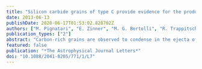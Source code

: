 ```yaml
---
title: "Silicon carbide grains of type C provide evidence for the production of the unstable isotope $^{32}$Si in supernovae"
date: 2013-06-13
publishDate: 2020-06-17T01:53:02.828702Z
authors: ["M. Pignatari", "E. Zinner", "M. G. Bertolli", "R. Trappitsch", "P. Hoppe", "T. Rauscher", "C. Fryer", "F. Herwig", "R. Hirschi", "F. X. Timmes", "F.-K. Thielmann"]
publication_types: ["2"]
abstract: "Carbon-rich grains are observed to condense in the ejecta of recent core-collapse supernovae (SNe) within a year after the explosion. Silicon carbide grains of type X are C-rich grains with isotopic signatures of explosive SN nucleosynthesis have been found in primitive meteorites. Much rarer silicon carbide grains of type C are a special sub-group of SiC grains from SNe. They show peculiar abundance signatures for Si and S, isotopically heavy Si, and isotopically light S, which appear to be in disagreement with model predictions. We propose that C grains are formed mostly from C-rich stellar material exposed to lower SN shock temperatures than the more common type X grains. In this scenario, extreme <sup>32</sup>S enrichments observed in C grains may be explained by the presence of short-lived <sup>32</sup>Si (τ<sub>1/2</sub> = 153 yr) in the ejecta, produced by neutron capture processes starting from the stable Si isotopes. No mixing from deeper Si-rich material and/or fractionation of Si from S due to molecular chemistry is needed to explain the <sup>32</sup>S enrichments. The abundance of <sup>32</sup>Si in the grains can provide constraints on the neutron density reached during the SN explosion in the C-rich He shell material. The impact of the large uncertainty of the neutron capture cross sections in the <sup>32</sup>Si region is discussed."
featured: false
publication: "*The Astrophysical Journal Letters*"
doi: "10.1088/2041-8205/771/1/L7"
---
```


